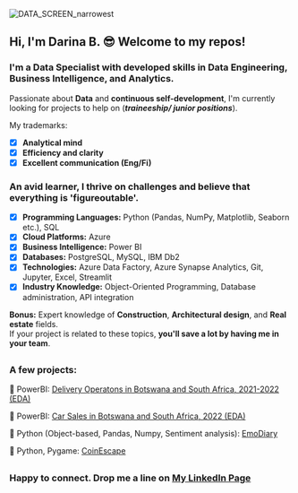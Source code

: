 ![DATA_SCREEN_narrowest](https://github.com/user-attachments/assets/3737f97f-73fa-47e0-b196-6daf96890da7)
## Hi, I'm Darina B. 😎 Welcome to my repos!

###  I'm a Data Specialist with developed skills in Data Engineering, Business Intelligence, and Analytics.

Passionate about **Data** and **continuous self-development**, I'm currently looking for projects to help on (***traineeship/ junior positions***).

My trademarks:
- [x] **Analytical mind**                                 
- [x] **Efficiency and clarity**
- [x] **Excellent communication (Eng/Fi)**
  
###  An avid learner, I thrive on challenges and believe that everything is 'figureoutable'.

- [x] **Programming Languages:** Python (Pandas, NumPy, Matplotlib, Seaborn etc.), SQL
- [x] **Cloud Platforms:** Azure
- [x] **Business Intelligence:** Power BI
- [x] **Databases:** PostgreSQL, MySQL, IBM Db2
- [x] **Technologies:** Azure Data Factory, Azure Synapse Analytics, Git, Jupyter, Excel, Streamlit
- [x] **Industry Knowledge:** Object-Oriented Programming, Database administration, API integration

**Bonus:** Expert knowledge of **Construction**, **Architectural design**, and **Real estate** fields.  
If your project is related to these topics, **you'll save a lot by having me in your team**.
## 
### A few projects:
🔗 PowerBI: [Delivery Operatons in Botswana and South Africa, 2021-2022 (EDA)](https://github.com/darina-b/porto-PowerBI/blob/6d18fd16c19dc9282fe6b4c768969001630d587f/Logistics_DASHBOARD.pbix)

🔗 PowerBI: [Car Sales in Botswana and South Africa, 2022 (EDA)](https://github.com/darina-b/porto-sales/blob/e9635e9f1adc7547dbd39683569ccecdc325fb5b/README.md)

🔗 Python (Object-based, Pandas, Numpy, Sentiment analysis): [EmoDiary](https://github.com/darina-b/porto-EmoDiary/blob/f284cfcf2c78c615fc359fc9184c648706c938b0/README.md)

🔗 Python, Pygame: [CoinEscape](https://github.com/darina-b/porto-CoinEscape/blob/a2155f6da29776774797c85aa10f24e1c97007ca/README.md)
##
### Happy to connect. Drop me a line on [My LinkedIn Page](https://www.linkedin.com/in/darina-bunak-data-specialist)
